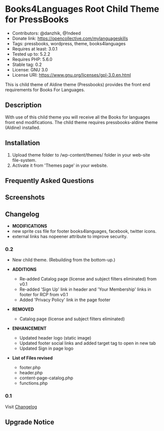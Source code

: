 # Books4Languages Root Child Theme for PressBooks

* Contributors: @danzhik, @!ndeed
* Donate link: https://opencollective.com/mylanguageskills
* Tags: pressbooks, wordpress, theme, books4languages
* Requires at least: 3.0.1
* Tested up to: 5.2.2
* Requires PHP: 5.6.0
* Stable tag: 0.2
* License: GNU 3.0
* License URI: https://www.gnu.org/licenses/gpl-3.0.en.html

This is child theme of Aldine theme (Pressbooks) provides the front end requirements for Books For Languages.

## Description

With use of this child theme you will receive all the Books for languages front end modifications. The child theme requires pressbooks-aldine theme (Aldine) installed.

## Installation

1. Upload theme folder to /wp-content/themes/ folder in your web-site file-system.
1. Activate it from 'Themes page' in your website.

## Frequently Asked Questions

## Screenshots
 
## Changelog
* **MODIFICATIONS**
* new sprite css file for footer books4languages, facebook, twitter icons.
* external links has nopeener attribute to improve security.

### 0.2
* New child theme. (Rebuilding from the bottom-up.)

* **ADDITIONS**
    * Re-added Catalog page (license and subject filters eliminated) from v0.1
    * Re-added 'Sign Up' link in header and 'Your Membership' links in footer for RCP from v0.1
    * Added 'Privacy Policy' link in the page footer


* **REMOVED**
    * Catalog page (license and subject filters eliminated)

* **ENHANCEMENT**
    * Updated header logo (static image)
    * Updated footer social links and added target tag to open in new tab
    * Updated Sign in page logo

* **List of Files revised**
	 * footer.php
   * header.php
   * content-page-catalog.php
   * functions.php

### 0.1
Visit [Changelog](/CHANGELOG.md)

## Upgrade Notice
